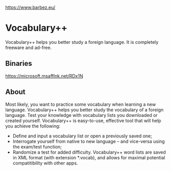 https://www.barbez.eu/

# Vocabulary++
Vocabulary++ helps you better study a foreign language. It is completely freeware and ad-free.

## Binaries
https://microsoft.msafflnk.net/RDx1N

## About

Most likely, you want to practice some vocabulary when learning a new language. Vocabulary++ helps you better study the vocabulary of a foreign language. Test your knowledge with vocabulary lists you downloaded or created yourself. Vocabulary++ is easy-to-use, effective tool that will help you achieve the following: 

- Define and input a vocabulary list or open a previously saved one; 
- Interrogate yourself from native to new language – and vice-versa using the exam/test function; 
- Randomize a test for added difficulty. Vocabulary++ word lists are saved in XML format (with extension *.vocab), and allows for maximal potential compatitibility with other apps. 

